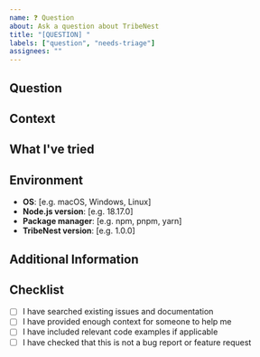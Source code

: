 ```yaml
---
name: ❓ Question
about: Ask a question about TribeNest
title: "[QUESTION] "
labels: ["question", "needs-triage"]
assignees: ""
---
```


## Question

<!-- A clear and concise description of your question -->

## Context

<!-- Provide some context about what you're trying to accomplish -->

## What I've tried

<!-- Describe what you've already tried to solve this problem -->

## Environment

<!-- Describe your environment -->

- **OS**: [e.g. macOS, Windows, Linux]
- **Node.js version**: [e.g. 18.17.0]
- **Package manager**: [e.g. npm, pnpm, yarn]
- **TribeNest version**: [e.g. 1.0.0]

## Additional Information

<!-- Add any other context, screenshots, or code examples that might help -->

## Checklist

<!-- Go through this checklist and mark items as completed -->

- [ ] I have searched existing issues and documentation
- [ ] I have provided enough context for someone to help me
- [ ] I have included relevant code examples if applicable
- [ ] I have checked that this is not a bug report or feature request
